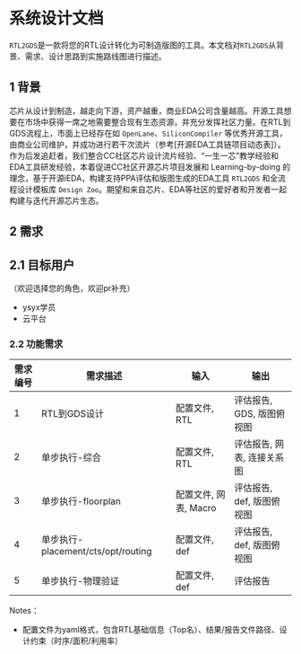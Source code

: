 # 系统设计文档

`RTL2GDS`是一款将您的RTL设计转化为可制造版图的工具。本文档对`RTL2GDS`从背景、需求、设计思路到实施路线图进行描述。

## 1 背景

芯片从设计到制造，越走向下游，资产越重，商业EDA公司含量越高。开源工具想要在市场中获得一席之地需要整合现有生态资源，并充分发挥社区力量。在RTL到GDS流程上，市面上已经存在如 `OpenLane`、`SiliconCompiler` 等优秀开源工具，由商业公司维护，并成功进行若干次流片（参考[开源EDA工具链项目动态表]）。作为后发追赶者，我们整合CC社区芯片设计流片经验、“一生一芯”教学经验和EDA工具研发经验，本着促进CC社区开源芯片项目发展和 Learning-by-doing 的理念，基于开源iEDA，构建支持PPA评估和版图生成的EDA工具 `RTL2GDS` 和全流程设计模板库 `Design Zoo`。期望和来自芯片、EDA等社区的爱好者和开发者一起构建与迭代开源芯片生态。

## 2 需求

## 2.1 目标用户

（欢迎选择您的角色，欢迎pr补充）

- ysyx学员
- 云平台

### 2.2 功能需求

| 需求编号 | 需求描述 | 输入 | 输出 |
| --- | --- | --- | --- |
| 1 | RTL到GDS设计 | 配置文件, RTL | 评估报告, GDS, 版图俯视图 |
| 2 | 单步执行-综合 | 配置文件, RTL | 评估报告, 网表, 连接关系图 |
| 3 | 单步执行-floorplan | 配置文件, 网表, Macro | 评估报告, def, 版图俯视图 |
| 4 | 单步执行-placement/cts/opt/routing | 配置文件, def | 评估报告, def, 版图俯视图 |
| 5 | 单步执行-物理验证 | 配置文件, def | 评估报告 |

Notes：

- 配置文件为yaml格式，包含RTL基础信息（Top名）、结果/报告文件路径、设计约束（时序/面积/利用率）
<!-- - 输出通常还包含当前阶段的版图俯视图，为图片格式。 -->
